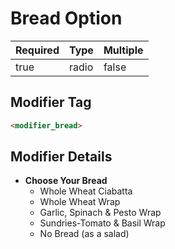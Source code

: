 # Bread Option

| Required | Type | Multiple |
|--|--|--|
| true | radio | false |

## Modifier Tag

```html
<modifier_bread>
```

## Modifier Details

- **Choose Your Bread**
  - Whole Wheat Ciabatta
  - Whole Wheat Wrap
  - Garlic, Spinach & Pesto Wrap
  - Sundries-Tomato & Basil Wrap
  - No Bread (as a salad)